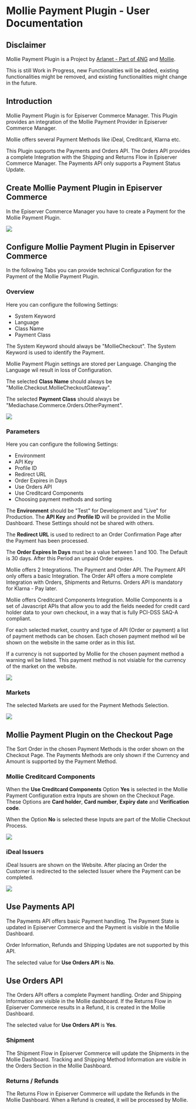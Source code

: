 
# Mollie Payment Plugin - User Documentation

## Disclaimer

Mollie Payment Plugin is a Project by [Arlanet - Part of 4NG](https://www.arlanet.com/) and [Mollie](https://www.mollie.com).

This is still Work in Progress, new Functionalities will be added, existing functionalities might be removed, and existing functionalities might change in the future.

## Introduction

Mollie Payment Plugin is for Episerver Commerce Manager. This Plugin provides an integration of the Mollie Payment Provider in Episerver Commerce Manager.

Mollie offers several Payment Methods like iDeal, Creditcard, Klarna etc.

This Plugin supports the Payments and Orders API. The Orders API provides a complete Integration with the Shipping and Returns Flow in Episerver Commerce Manager. The Payments API only supports a Payment Status Update.
  
## Create Mollie Payment Plugin in Episerver Commerce

In the Episerver Commerce Manager you have to create a Payment for the Mollie Payment Plugin.

![](https://imgur.com/d86eiW0.png)


## Configure Mollie Payment Plugin in Episerver Commerce

In the following Tabs you can provide technical Configuration for the Payment of the Mollie Payment Plugin.

### Overview

Here you can configure the following Settings:

* System Keyword
* Language
* Class Name
* Payment Class

The System Keyword should always be "MollieCheckout". The System Keyword is used to identify the Payment. 

Mollie Payment Plugin settings are stored per Language. Changing the Language wil result in loss of Configuration. 

The selected **Class Name** should always be "Mollie.Checkout.MollieCheckoutGateway". 

The selected **Payment Class** should always be "Mediachase.Commerce.Orders.OtherPayment".

![](https://imgur.com/UCK5TzV.png)

### Parameters

Here you can configure the following Settings:

* Environment
* API Key
* Profile ID
* Redirect URL
* Order Expires in Days
* Use Orders API
* Use Creditcard Components
* Choosing payment methods and sorting

The **Environment** should be "Test" for Development and "Live" for Production. The **API Key** and **Profile ID** will be provided in the Mollie Dashboard. These Settings should not be shared with others.

The **Redirect URL** is used to redirect to an Order Confirmation Page after the Payment has been processed.

The **Order Expires In Days** must be a value between 1 and 100. The Default is 30 days. After this Period an unpaid Order expires.

Mollie offers 2 Integrations. The Payment and Order API. The Payment API only offers a basic Integration. The Order API offers a more complete Integration with Orders, Shipments and Returns. Orders API is mandatory for Klarna - Pay later.

Mollie offers Creditcard Components Integration. Mollie Components is a set of Javascript APIs that allow you to add the fields needed for credit card holder data to your own checkout, in a way that is fully PCI-DSS SAQ-A compliant.

For each selected market, country and type of API (Order or payment) a list of payment methods can be chosen. Each chosen payment method wil be shown on the website in the same order as in this list.

If a currency is not supported by Mollie for the chosen payment method a warning wil be listed. This payment method is not visiable for the currency of the market on the website.

![](https://imgur.com/A8e0mOg.png)

### Markets

The selected Markets are used for the Payment Methods Selection.

![](https://imgur.com/fBX3mIX.png)

## Mollie Payment Plugin on the Checkout Page

The Sort Order in the chosen Payment Methods is the order shown on the Checkout Page. The Payments Methods are only shown if the Currency and Amount is supported by the Payment Method.

### Mollie Creditcard Components

When the **Use Creditcard Components** Option **Yes** is selected in the Mollie Payment Configuration extra Inputs are shown on the Checkout Page. These Options are **Card holder**, **Card number**, **Expiry date** and **Verification code**.

When the Option **No** is selected these Inputs are part of the Mollie Checkout Process.

![](https://imgur.com/UJ5RyM2.png)

### iDeal Issuers

iDeal Issuers are shown on the Website. After placing an Order the Customer is redirected to the selected Issuer where the Payment can be completed.

![](https://imgur.com/WbfPkTg.png)

## Use Payments API

The Payments API offers basic Payment handling. The Payment State is updated in Episerver Commerce and the Payment is visible in the Mollie Dashboard.

Order Information, Refunds and Shipping Updates are not supported by this API.

The selected value for **Use Orders API** is **No**.

## Use Orders API

The Orders API offers a complete Payment handling. Order and Shipping Information are visible in the Mollie dashboard. If the Returns Flow in Episerver Commerce results in a Refund, it is created in the Mollie Dashboard.

The selected value for **Use Orders API** is **Yes**.

### Shipment

The Shipment Flow in Episerver Commerce will update the Shipments in the Mollie Dashboard. Tracking and Shipping Method Information are visible in the Orders Section in the Mollie Dashboard.

### Returns / Refunds

The Returns Flow in Episerver Commerce will update the Refunds in the Mollie Dashboard. When a Refund is created, it will be processed by Mollie.